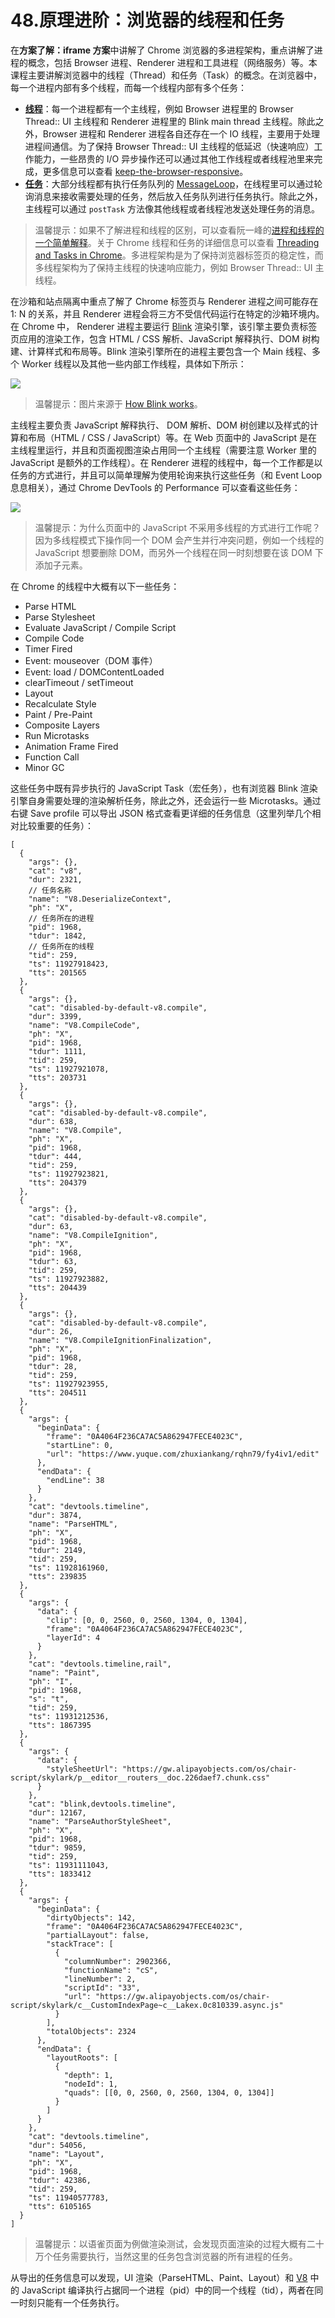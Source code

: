 # 48.原理进阶：浏览器的线程和任务

在**方案了解：iframe 方案**中讲解了 Chrome 浏览器的多进程架构，重点讲解了进程的概念，包括 Browser 进程、Renderer 进程和工具进程（网络服务）等。本课程主要讲解浏览器中的线程（Thread）和任务（Task）的概念。在浏览器中，每一个进程内部有多个线程，而每一个线程内部有多个任务：

-   **[线程](https://chromium.googlesource.com/chromium/src.git/+/HEAD/docs/threading_and_tasks.md#threads)**：每一个进程都有一个主线程，例如 Browser 进程里的 Browser Thread:: UI 主线程和 Renderer 进程里的 Blink main thread 主线程。除此之外，Browser 进程和 Renderer 进程各自还存在一个 IO 线程，主要用于处理进程间通信。为了保持 Browser Thread:: UI 主线程的低延迟（快速响应）工作能力，一些昂贵的 I/O 异步操作还可以通过其他工作线程或者线程池里来完成，更多信息可以查看 [keep-the-browser-responsive](https://chromium.googlesource.com/chromium/src.git/+/HEAD/docs/threading_and_tasks.md#keeping-the-browser-responsive)。
-   **[任务](https://chromium.googlesource.com/chromium/src.git/+/HEAD/docs/threading_and_tasks.md#tasks)**：大部分线程都有执行任务队列的 [MessageLoop](https://docs.google.com/document/d/1_pJUHO3f3VyRSQjEhKVvUU7NzCyuTCQshZvbWeQiCXU/edit#heading=h.okllz7fdmm0)，在线程里可以通过轮询消息来接收需要处理的任务，然后放入任务队列进行任务执行。除此之外，主线程可以通过 `postTask` 方法像其他线程或者线程池发送处理任务的消息。

> 温馨提示：如果不了解进程和线程的区别，可以查看阮一峰的[进程和线程的一个简单解释](http://www.ruanyifeng.com/blog/2013/04/processes_and_threads.html)。关于 Chrome 线程和任务的详细信息可以查看 [Threading and Tasks in Chrome](https://chromium.googlesource.com/chromium/src.git/+/HEAD/docs/threading_and_tasks.md)。多进程架构是为了保持浏览器标签页的稳定性，而多线程架构为了保持主线程的快速响应能力，例如 Browser Thread:: UI 主线程。

在沙箱和站点隔离中重点了解了 Chrome 标签页与 Renderer 进程之间可能存在 1: N 的关系，并且 Renderer 进程会将三方不受信代码运行在特定的沙箱环境内。在 Chrome 中， Renderer 进程主要运行 [Blink](https://www.chromium.org/blink/) 渲染引擎，该引擎主要负责标签页应用的渲染工作，包含 HTML / CSS 解析、JavaScript 解释执行、DOM 树构建、计算样式和布局等。Blink 渲染引擎所在的进程主要包含一个 Main 线程、多个 Worker 线程以及其他一些内部工作线程，具体如下所示：

![](./images/0fe51416327c03cdb46805ae9eaecd8d.png)

> 温馨提示：图片来源于 [How Blink works](https://docs.google.com/document/d/1aitSOucL0VHZa9Z2vbRJSyAIsAz24kX8LFByQ5xQnUg/edit#)。

  


主线程主要负责 JavaScript 解释执行、 DOM 解析、DOM 树创建以及样式的计算和布局（HTML / CSS / JavaScript）等。在 Web 页面中的 JavaScript 是在主线程里运行，并且和页面视图渲染占用同一个主线程（需要注意 Worker 里的 JavaScript 是额外的工作线程）。在 Renderer 进程的线程中，每一个工作都是以任务的方式进行，并且可以简单理解为使用轮询来执行这些任务（和 Event Loop 息息相关），通过 Chrome DevTools 的 Performance 可以查看这些任务：

  


![](./images/6142e7490032b0cca2529704a962a80a.png)

  


> 温馨提示：为什么页面中的 JavaScript 不采用多线程的方式进行工作呢？因为多线程模式下操作同一个 DOM 会产生并行冲突问题，例如一个线程的 JavaScript 想要删除 DOM，而另外一个线程在同一时刻想要在该 DOM 下添加子元素。

在 Chrome 的线程中大概有以下一些任务：

- Parse HTML
- Parse Stylesheet
- Evaluate JavaScript / Compile Script
- Compile Code
- Timer Fired
- Event: mouseover（DOM 事件）
- Event: load / DOMContentLoaded
- clearTimeout / setTimeout
- Layout
- Recalculate Style
- Paint / Pre-Paint
- Composite Layers
- Run Microtasks
- Animation Frame Fired
- Function Call
- Minor GC

这些任务中既有异步执行的 JavaScript Task（宏任务），也有浏览器 Blink 渲染引擎自身需要处理的渲染解析任务，除此之外，还会运行一些 Microtasks。通过右键 Save profile 可以导出 JSON 格式查看更详细的任务信息（这里列举几个相对比较重要的任务）：

  


```
[
  {
    "args": {},
    "cat": "v8",
    "dur": 2321,
    // 任务名称
    "name": "V8.DeserializeContext",
    "ph": "X",
    // 任务所在的进程
    "pid": 1968,
    "tdur": 1842,
    // 任务所在的线程
    "tid": 259,
    "ts": 11927918423,
    "tts": 201565
  },
  {
    "args": {},
    "cat": "disabled-by-default-v8.compile",
    "dur": 3399,
    "name": "V8.CompileCode",
    "ph": "X",
    "pid": 1968,
    "tdur": 1111,
    "tid": 259,
    "ts": 11927921078,
    "tts": 203731
  },
  {
    "args": {},
    "cat": "disabled-by-default-v8.compile",
    "dur": 638,
    "name": "V8.Compile",
    "ph": "X",
    "pid": 1968,
    "tdur": 444,
    "tid": 259,
    "ts": 11927923821,
    "tts": 204379
  },
  {
    "args": {},
    "cat": "disabled-by-default-v8.compile",
    "dur": 63,
    "name": "V8.CompileIgnition",
    "ph": "X",
    "pid": 1968,
    "tdur": 63,
    "tid": 259,
    "ts": 11927923882,
    "tts": 204439
  },
  {
    "args": {},
    "cat": "disabled-by-default-v8.compile",
    "dur": 26,
    "name": "V8.CompileIgnitionFinalization",
    "ph": "X",
    "pid": 1968,
    "tdur": 28,
    "tid": 259,
    "ts": 11927923955,
    "tts": 204511
  },
  {
    "args": {
      "beginData": {
        "frame": "0A4064F236CA7AC5A862947FECE4023C",
        "startLine": 0,
        "url": "https://www.yuque.com/zhuxiankang/rqhn79/fy4iv1/edit"
      },
      "endData": {
        "endLine": 38
      }
    },
    "cat": "devtools.timeline",
    "dur": 3874,
    "name": "ParseHTML",
    "ph": "X",
    "pid": 1968,
    "tdur": 2149,
    "tid": 259,
    "ts": 11928161960,
    "tts": 239835
  },
  {
    "args": {
      "data": {
        "clip": [0, 0, 2560, 0, 2560, 1304, 0, 1304],
        "frame": "0A4064F236CA7AC5A862947FECE4023C",
        "layerId": 4
      }
    },
    "cat": "devtools.timeline,rail",
    "name": "Paint",
    "ph": "I",
    "pid": 1968,
    "s": "t",
    "tid": 259,
    "ts": 11931212536,
    "tts": 1867395
  },
  {
    "args": {
      "data": {
        "styleSheetUrl": "https://gw.alipayobjects.com/os/chair-script/skylark/p__editor__routers__doc.226daef7.chunk.css"
      }
    },
    "cat": "blink,devtools.timeline",
    "dur": 12167,
    "name": "ParseAuthorStyleSheet",
    "ph": "X",
    "pid": 1968,
    "tdur": 9859,
    "tid": 259,
    "ts": 11931111043,
    "tts": 1833412
  },
  {
    "args": {
      "beginData": {
        "dirtyObjects": 142,
        "frame": "0A4064F236CA7AC5A862947FECE4023C",
        "partialLayout": false,
        "stackTrace": [
          {
            "columnNumber": 2902366,
            "functionName": "cS",
            "lineNumber": 2,
            "scriptId": "33",
            "url": "https://gw.alipayobjects.com/os/chair-script/skylark/c__CustomIndexPage~c__Lakex.0c810339.async.js"
          }
        ],
        "totalObjects": 2324
      },
      "endData": {
        "layoutRoots": [
          {
            "depth": 1,
            "nodeId": 1,
            "quads": [[0, 0, 2560, 0, 2560, 1304, 0, 1304]]
          }
        ]
      }
    },
    "cat": "devtools.timeline",
    "dur": 54056,
    "name": "Layout",
    "ph": "X",
    "pid": 1968,
    "tdur": 42386,
    "tid": 259,
    "ts": 11940577783,
    "tts": 6105165
  }
]
```

  


> 温馨提示：以语雀页面为例做渲染测试，会发现页面渲染的过程大概有二十万个任务需要执行，当然这里的任务包含浏览器的所有进程的任务。

  


从导出的任务信息可以发现，UI 渲染（ParseHTML、Paint、Layout）和 [V8](https://v8.dev/) 中的 JavaScript 编译执行占据同一个进程（pid）中的同一个线程（tid），两者在同一时刻只能有一个任务执行。